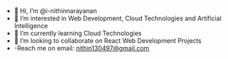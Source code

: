 - 👋 Hi, I’m @i-nithinnarayanan
- 👀 I’m interested in Web Development, Cloud Technologies and Artificial Intelligence
- 🌱 I’m currently learning Cloud Technologies
- 💞️ I’m looking to collaborate on React Web Development Projects
- -Reach me on email: nithin130497@gmail.com

<!---
i-nithinnarayanan/i-nithinnarayanan is a ✨ special ✨ repository because its `README.md` (this file) appears on your GitHub profile.
You can click the Preview link to take a look at your changes.
--->
